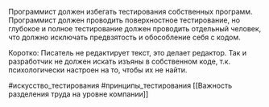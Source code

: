 Программист должен избегать тестирования собственных программ. Программист должен проводить поверхностное тестирование, но глубокое и полное тестирование должен проводить отдельный человек, что должно исключать предвзятость и обособление себя с кодом. 

Коротко:
Писатель не редактирует текст, это делает редактор. Так и разработчик не должен искать изъяны в собственном коде, т.к. психологически настроен на то, чтобы их не найти. 

#искусство_тестирования 
#принципы_тестирования 
[[Важность разделения труда на уровне компании]]
